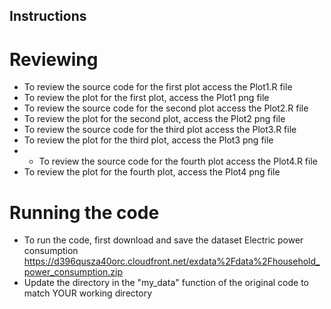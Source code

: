 ## Instructions

# Reviewing 

* To review the source code for the first plot access the Plot1.R file
* To review the plot for the first plot, access the Plot1 png file
* To review the source code for the second plot access the Plot2.R file
* To review the plot for the second plot, access the Plot2 png file
* To review the source code for the third plot access the Plot3.R file
* To review the plot for the third plot, access the Plot3 png file
* * To review the source code for the fourth plot access the Plot4.R file
* To review the plot for the fourth plot, access the Plot4 png file

# Running the code
* To run the code, first download and save the dataset Electric power consumption <https://d396qusza40orc.cloudfront.net/exdata%2Fdata%2Fhousehold_power_consumption.zip>
* Update the directory in the "my_data" function of the original code to match YOUR working directory
